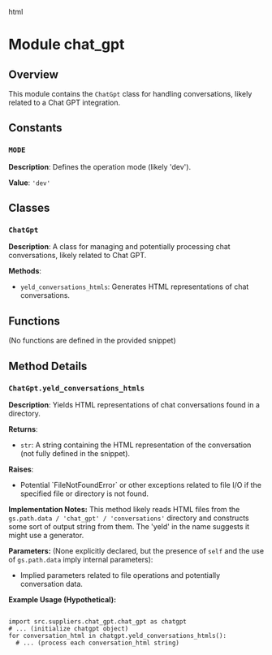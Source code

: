 html
<h1>Module chat_gpt</h1>

<h2>Overview</h2>
<p>This module contains the <code>ChatGpt</code> class for handling conversations, likely related to a Chat GPT integration.</p>

<h2>Constants</h2>

<h3><code>MODE</code></h3>

<p><strong>Description</strong>: Defines the operation mode (likely 'dev').</p>
<p><strong>Value</strong>: <code>'dev'</code></p>

<h2>Classes</h2>

<h3><code>ChatGpt</code></h3>

<p><strong>Description</strong>: A class for managing and potentially processing chat conversations, likely related to Chat GPT.</p>

<p><strong>Methods</strong>:</p>
<ul>
  <li><code>yeld_conversations_htmls</code>: Generates HTML representations of chat conversations.</li>
</ul>

<h2>Functions</h2>

(No functions are defined in the provided snippet)


<h2>Method Details</h2>

<h3><code>ChatGpt.yeld_conversations_htmls</code></h3>

<p><strong>Description</strong>: Yields HTML representations of chat conversations found in a directory.</p>

<p><strong>Returns</strong>:</p>
<ul>
  <li><code>str</code>: A string containing the HTML representation of the conversation (not fully defined in the snippet). </li>
</ul>

<p><strong>Raises</strong>:</p>
<ul>
  <li>Potential `FileNotFoundError` or other exceptions related to file I/O if the specified file or directory is not found.</li>
</ul>


<p><strong>Implementation Notes:</strong> This method likely reads HTML files from the <code>gs.path.data / 'chat_gpt' / 'conversations'</code> directory and constructs some sort of output string from them.  The 'yeld' in the name suggests it might use a generator.</p>


<p><strong>Parameters:</strong> (None explicitly declared, but the presence of <code>self</code> and the use of <code>gs.path.data</code> imply internal parameters):</p>
<ul>
 <li>Implied parameters related to file operations and potentially conversation data.</li>
</ul>


<p><strong>Example Usage (Hypothetical):</strong></p>
<pre><code>
import src.suppliers.chat_gpt.chat_gpt as chatgpt
# ... (initialize chatgpt object)
for conversation_html in chatgpt.yeld_conversations_htmls():
  # ... (process each conversation_html string)
</code></pre>
